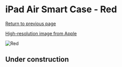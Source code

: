 # iPad Air Smart Case - Red

[Return to previous page](/ipad_air)

[High-resolution image from Apple](https://store.storeimages.cdn-apple.com/8756/as-images.apple.com/is/MF052?wid=4500&hei=4500&fmt=png)

<div style="width: 512px"><img src="/almost_uncompressed/MF052.webp" alt="Red"></div>

## Under construction
